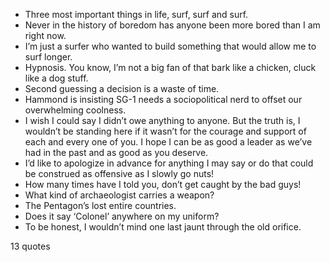  - Three most important things in life, surf, surf and surf.
 - Never in the history of boredom has anyone been more bored than I am right now.
 - I’m just a surfer who wanted to build something that would allow me to surf longer.
 - Hypnosis. You know, I’m not a big fan of that bark like a chicken, cluck like a dog stuff.
 - Second guessing a decision is a waste of time.
 - Hammond is insisting SG-1 needs a sociopolitical nerd to offset our overwhelming coolness.
 - I wish I could say I didn’t owe anything to anyone. But the truth is, I wouldn’t be standing here if it wasn’t for the courage and support of each and every one of you. I hope I can be as good a leader as we’ve had in the past and as good as you deserve.
 - I’d like to apologize in advance for anything I may say or do that could be construed as offensive as I slowly go nuts!
 - How many times have I told you, don’t get caught by the bad guys!
 - What kind of archaeologist carries a weapon?
 - The Pentagon’s lost entire countries.
 - Does it say ‘Colonel’ anywhere on my uniform?
 - To be honest, I wouldn’t mind one last jaunt through the old orifice.

13 quotes